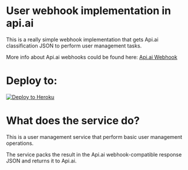 # User webhook implementation in api.ai

This is a really simple webhook implementation that gets Api.ai classification JSON to perform user management tasks.

More info about Api.ai webhooks could be found here: [Api.ai Webhook](https://docs.api.ai/docs/webhook)

# Deploy to:
[![Deploy to Heroku](https://www.herokucdn.com/deploy/button.svg)](https://heroku.com/deploy)

# What does the service do?
This is a user management service that perform basic user management operations.

The service packs the result in the Api.ai webhook-compatible response JSON and returns it to Api.ai.

